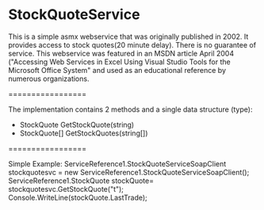 StockQuoteService
=================


This is a simple asmx webservice that was originally published in 2002.  It provides access to stock quotes(20 minute delay).  There is no guarantee of service.  This webservice was featured in an MSDN article April 2004 ("Accessing Web Services in Excel Using Visual Studio Tools for the Microsoft Office System" and used as an educational reference by numerous organizations. 

=================

The implementation contains 2 methods and a single data structure (type): 
- StockQuote GetStockQuote(string) 
- StockQuote[] GetStockQuotes(string[]) 

=================

Simple Example: 
ServiceReference1.StockQuoteServiceSoapClient stockquotesvc = new ServiceReference1.StockQuoteServiceSoapClient();
ServiceReference1.StockQuote stockQuote= stockquotesvc.GetStockQuote("t");
Console.WriteLine(stockQuote.LastTrade);

